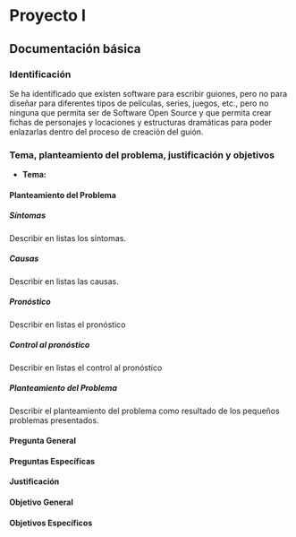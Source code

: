 # Proyecto I

## Documentación básica

### Identificación

Se ha identificado que existen software para escribir guiones, pero no para diseñar para diferentes tipos de películas, series, juegos, etc., pero no ninguna que permita ser de Software Open Source y que permita crear fichas de personajes y locaciones y estructuras dramáticas para poder enlazarlas dentro del proceso de creación del guión.

### Tema, planteamiento del problema, justificación y objetivos

- **Tema:**

#### Planteamiento del Problema

##### Síntomas

Describir en listas los síntomas.

##### Causas

Describir en listas las causas.

##### Pronóstico

Describir en listas el pronóstico

##### Control al pronóstico

Describir en listas el control al pronóstico

##### Planteamiento del Problema

Describir el planteamiento del problema como resultado de los pequeños problemas presentados.

#### Pregunta General

#### Preguntas Específicas

#### Justificación

#### Objetivo General

#### Objetivos Específicos
